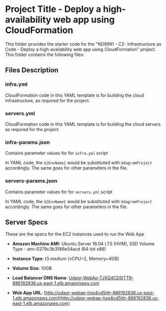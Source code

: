 # Project Title - Deploy a high-availability web app using CloudFormation

This folder provides the starter code for the "ND9991 - C2- Infrastructure as Code - Deploy a high-availability web app using CloudFormation" project. This folder contains the following files:

## Files Description

### infra.yml

CloudFormation code in this YAML template is for building the cloud infrastructure, as required for the project. 

### servers.yml

CloudFormation code in this YAML template is for building the cloud servers as required for the project. 

### infra-params.json

Contains parameter values for for `infra.yml` script

In YAML code, the `${EnvName}` would be substituted with `UdagramProject` accordingly. The same goes for other parameters in the file.

### servers-params.json

Contains parameter values for for `servers.yml` script 

In YAML code, the `${EnvName}` would be substituted with `UdagramProject` accordingly. The same goes for other parameters in the file.

## Server Specs

These are the specs for the EC2 instances used to run the Web App

- **Amazon Machine AMI:** Ubuntu Server 18.04 LTS (HVM), SSD Volume Type - ami-0279c3b3186e54acd (64-bit x86)

- **Instance Type**: t3.medium (vCPU=2, Memory=4GB)

- **Volume Size**: 10GB

- **Load Balancer DNS Name**: [Udagr-WebAp-TJXQ4CD5ITTR-886192836.us-east-1.elb.amazonaws.com](http://udagr-webap-tjxq4cd5ittr-886192836.us-east-1.elb.amazonaws.com)

- **Web App URL**: [http://udagr-webap-tjxq4cd5ittr-886192836.us-east-1.elb.amazonaws.com](http://udagr-webap-tjxq4cd5ittr-886192836.us-east-1.elb.amazonaws.com)